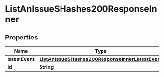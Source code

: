 

# ListAnIssueSHashes200ResponseInner


## Properties

| Name | Type | Description | Notes |
|------------ | ------------- | ------------- | -------------|
|**latestEvent** | [**ListAnIssueSHashes200ResponseInnerLatestEvent**](ListAnIssueSHashes200ResponseInnerLatestEvent.md) |  |  [optional] |
|**id** | **String** |  |  [optional] |



